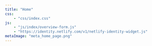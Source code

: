 ```yaml
---
title: "Home"
css: 
    - "css/index.css"
js: 
    - "js/index/overview-form.js"
    - "https://identity.netlify.com/v1/netlify-identity-widget.js"
metaImage: "meta_home_page.png"
---
```

